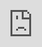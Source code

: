 Title: Simple django deployment part four: run a service
Description: How to get gunicorn to run in the background
Slug: simple-django-deployment-4
Date: 2020-04-26 16:00
Category: Django

So we've got a problem. Our Django app only runs when we're logged into the server via SSH and running Gunicorn.
That's not going to work long term. We need to get Gunicorn running even when we're not around.
In addition, if our Gunicorn server crashes because of some bug, we want it to automatically restart.

In this section we're going to cover:

- Setting up Supervisor
- Adding Gunicorn config
- Setting up basic logging
- Running as root

### Setting up Supervisor

We're going to solve our process supervison problem with [Supervisor](http://supervisord.org/). It's a program
that we can use to run Gunicorn in the background. I chose this tool because a lot of other Django devs use it,
plus it's pretty easy to install, configure and run.

We can install it into our virtualenv with pip, which is handy:

```bash
pip install supervisor
```

Supervisor has several parts that we should know about:

- **supervisord**: the "[daemonized](<https://en.wikipedia.org/wiki/Daemon_(computing)>)" program that will run Gunicorn as a "child process"
- **supervisorctl**: the tool that we will use to send commands to supervisord

We'll also be writing some config files to help automate how Supervisor and Gunicorn run

- **supervisord.conf**: a file that we'll need write to configure how supervisord works
- **gunicorn.conf.py**: a file we'll need to write to configure how Gunicorn works

Finally, we need to start configuring basic logging. We didn't really need logging before because when we ran "runserver" or "gunicorn",
we could just read the console output on our terminal. We can't do that anymore because we cannot see the terminal. So we need to ask
gunicorn and supervisord to write their logs to a file somewhere, so we can read them later if we need to. Once we're done, our Django project will look like this when we deploy it:

```text
/app
├── env                     Python 3 virtualenv
├── requirements.txt        Python requirements
├── db.sqlite3              Production SQLite database
├── scripts                 Bash scripts
|   └── run-gunicorn.sh     Script to run Gunicorn
├── config                  Config files
|   ├── supervisord.conf    Supervisor config
|   └── gunicorn.conf.py    Gunicorn config
├── logs                    Log files
|   ├── supervisord.log     Supervisor logs
|   └── gunicorn.access.log Gunicorn access logs
|   └── gunicorn.app.log    Gunicorn application logs
└── tute                    Django project code
    ├── tute                Django app code
    ├── counter             Django app code
    ├── staticfiles         Collected static files
    └── manage.py           Django management script
```

It's coming to be a lot of stuff isn't it? When I said this would be a "simple" deployment guide, I meant that in a relative sense. ¯\\\_(ツ)\_/¯

Let's get started by setting up Supervisor to run our Django app using Gunicorn. Unfortunately we can't test this new setup completely on our Windows machine, so we're going to have to upload our files to the server to try this out.

You can find the scripts and config referenced in the video [here](https://github.com/MattSegal/django-deploy).

<div class="loom-embed"><iframe src="https://www.loom.com/embed/93c51bf33ff7432d91ebcf73ccc7d92b" frameborder="0" webkitallowfullscreen mozallowfullscreen allowfullscreen style="position: absolute; top: 0; left: 0; width: 100%; height: 100%;"></iframe></div>

### Adding Gunicorn config

Next we want to tweak how Gunicorn runs a little bit. In particular, we want to set the number of "workers". The Gunicorn process runs as a sort of "master", which then co-ordinates a bunch of child "worker" processes. The [Gunicorn docs](https://docs.gunicorn.org/en/stable/settings.html#workers) suggest using 2-4 workers per CPU core (we have 1 on our DigitalOcean VM), but the default is 1.

If we only have 1 worker, and two people send our site a HTTP request, then one of them will need to wait for the other to finish. If we set more workers, it means we can handle more HTTP requests at the same time. Too many workers are kind of pointless because they'll just end up fighting for access to the CPU. So let's pick 3 workers, because we have 1 CPU core, nothing else happening on this machine, and 3 is half way between the recommended 2-4 (which is a very arbitrary way of deciding).

We _could_ apply this config change by just adding it as a command line parameter when we run Gunicorn:

```bash
gunicorn tute.wsgi:application --workers 3
```

But this will become unweildy when we configure more and more settings. It's kind of just an aesthetic thing, but I'd rather write this config to a file than as command line parameters. So instead, we can write a [configuration file](https://docs.gunicorn.org/en/stable/configure.html#configuration-file) called "gunicorn.conf.py" and put all our config in there:

```python
# gunicorn.conf.py

bind = "0.0.0.0:80"
workers = 3
# Add more config here
```

and then when we run gunicorn we can just do this:

```bash
gunicorn tute.wsgi:application -c config/gunicorn.conf.py
```

Let's set up our Gunicorn config.

<div class="loom-embed"><iframe src="https://www.loom.com/embed/3180065fee824c62af692298c6e3270a" frameborder="0" webkitallowfullscreen mozallowfullscreen allowfullscreen style="position: absolute; top: 0; left: 0; width: 100%; height: 100%;"></iframe></div>

Now that our Gunicorn config has been created, we can set up logging.

### Setting up basic logging

As I mentioned earlier, we need logging because Gunicorn is now running in the background and we can't see its terminal output.
This is important when something goes wrong on in our code and we need to figure out what happened. In this section we'll set up logging so we can see:

- what supervisord is doing
- what requests Gunicorn is receiving
- what Gunicorn is doing, plus Django logs

This isn't the _perfect_ logging setup, I go into more detail on how we can improve Django logging in production [in this blog post](https://mattsegal.dev/file-logging-django.html), but it's good enough for now.

When we're done, our logs on the server will look like this:

```text
/app
...
└── logs                    Log files
    ├── supervisord.log     Supervisor logs
    └── gunicorn.access.log Gunicorn access logs
    └── gunicorn.app.log    Gunicorn application logs
```

<div class="loom-embed"><iframe src="https://www.loom.com/embed/68de78cb9c294177b77605240fed3258" frameborder="0" webkitallowfullscreen mozallowfullscreen allowfullscreen style="position: absolute; top: 0; left: 0; width: 100%; height: 100%;"></iframe></div>

Ok we've got logging all set up, looking good! Later on, you might want to also add [error monitoring](https://mattsegal.dev/sentry-for-django-error-monitoring.html) to your app, which alerts you when errors happen.

### Running as root

Before we move on to automating our deployments, there's an elephant in the room that I'd like to address.
This whole time we've been running Gunicorn as the Linux root user.
In Windows terminology we'd call this an "admin" account.

This setup is a potential security risk. Here's the problem: we've given Gunicorn permission
to do _anything_ to our VM. It can delete all the files, install any programs they want, terminate other processes, whatever.
This will be a problem if a hacker figures out how to execute arbitrary code on our Django app, or manipulate our Django app in some other way (like writing to any part of the filesystem).
Any vulnerability that we accidentally write in our Django app can do maximum damage to our server,
because we've allowed Gunicorn to do everything. The two biggest risks that I see are:

- a hacker could trash our server and delete all our shit
- a hacker could gain control of our server and use it to mine Bitcoin, [DDoS](https://www.cloudflare.com/en-au/learning/ddos/what-is-a-ddos-attack/) another server, etc.

This is why people say "don't run Gunicorn as root", because if you fuck up your code somewhere, or if Gunicorn itself
is vulnerable somehow, then control of your server and data could be compromised.

So why does this guide have you run Gunicorn as root?

- It makes it easier for us to access port 80
- It removes some extra work around managing file permissions
- It avoids some extra config work around creating new users and assigning user roles
- Our server, app and data are all pretty trivial and if they're compromised it's not a big deal

As you learn more about deploying web apps and managing infrastructure, you'll need to learn to make your own decisions about
the security risks you're willing to take vs. the extra work you'll need to do. For now I think running as root is OK.
In the future, especially if you think your app is important, you may want to run Gunicorn as a non-root user and research
other security measures.

### Next steps

Now that we've got our Django app up-and-running, all on its own, we can look forward to [automating the deployment]({filename}/simple-django-deployment-5.md), so we can deploy our code again and again, quickly and easily.
